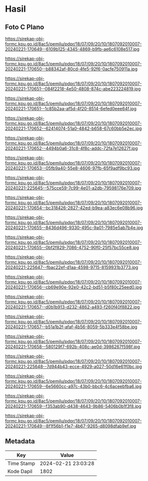 # Hasil

## Foto C Plano

https://sirekap-obj-formc.kpu.go.id/8ac5/pemilu/pdpr/18/07/09/20/10/1807092010007-20240221-170649--6109b125-4345-4869-b9fb-ae6c6108e517.jpg

https://sirekap-obj-formc.kpu.go.id/8ac5/pemilu/pdpr/18/07/09/20/10/1807092010007-20240221-170650--b88342af-80cd-4fe5-92f6-0acfe750911a.jpg

https://sirekap-obj-formc.kpu.go.id/8ac5/pemilu/pdpr/18/07/09/20/10/1807092010007-20240221-170651--084f2218-4e50-4808-874c-abe223224819.jpg

https://sirekap-obj-formc.kpu.go.id/8ac5/pemilu/pdpr/18/07/09/20/10/1807092010007-20240221-170651--1c85b2aa-af5d-4f20-8514-6efed0eee64f.jpg

https://sirekap-obj-formc.kpu.go.id/8ac5/pemilu/pdpr/18/07/09/20/10/1807092010007-20240221-170652--62414074-51a0-4842-b658-67c60bb5e2ec.jpg

https://sirekap-obj-formc.kpu.go.id/8ac5/pemilu/pdpr/18/07/09/20/10/1807092010007-20240221-170652--4494b0a6-31c8-4f8c-addc-72fa7e12627f.jpg

https://sirekap-obj-formc.kpu.go.id/8ac5/pemilu/pdpr/18/07/09/20/10/1807092010007-20240221-170653--05fb9a40-55e8-4606-97fb-65f9adf9bc93.jpg

https://sirekap-obj-formc.kpu.go.id/8ac5/pemilu/pdpr/18/07/09/20/10/1807092010007-20240221-225645--575cce59-7c99-4e01-a2db-79598176e709.jpg

https://sirekap-obj-formc.kpu.go.id/8ac5/pemilu/pdpr/18/07/09/20/10/1807092010007-20240221-170654--bc318426-2827-42ed-b9ea-a83ec6e08b96.jpg

https://sirekap-obj-formc.kpu.go.id/8ac5/pemilu/pdpr/18/07/09/20/10/1807092010007-20240221-170655--8436d496-9330-495c-9a01-7985e5ab7b4e.jpg

https://sirekap-obj-formc.kpu.go.id/8ac5/pemilu/pdpr/18/07/09/20/10/1807092010007-20240221-170655--0bf2f829-7086-4752-90f0-25f57bc55ce8.jpg

https://sirekap-obj-formc.kpu.go.id/8ac5/pemilu/pdpr/18/07/09/20/10/1807092010007-20240221-225647--fbac22ef-d1aa-4598-9715-8159931b3773.jpg

https://sirekap-obj-formc.kpu.go.id/8ac5/pemilu/pdpr/18/07/09/20/10/1807092010007-20240221-170656--cb69e90e-92e0-42c2-bd51-b5f80c25eed0.jpg

https://sirekap-obj-formc.kpu.go.id/8ac5/pemilu/pdpr/18/07/09/20/10/1807092010007-20240221-170657--d0b1b913-d232-4862-a493-f260f40f8822.jpg

https://sirekap-obj-formc.kpu.go.id/8ac5/pemilu/pdpr/18/07/09/20/10/1807092010007-20240221-170657--b51a1b2f-afaf-4b56-8059-5b333e4f58be.jpg

https://sirekap-obj-formc.kpu.go.id/8ac5/pemilu/pdpr/18/07/09/20/10/1807092010007-20240221-170658--580129f7-692b-408c-ae0d-3986267f598f.jpg

https://sirekap-obj-formc.kpu.go.id/8ac5/pemilu/pdpr/18/07/09/20/10/1807092010007-20240221-225648--7d944b43-ecce-4929-a027-50d16e61f0bc.jpg

https://sirekap-obj-formc.kpu.go.id/8ac5/pemilu/pdpr/18/07/09/20/10/1807092010007-20240221-170659--6e5660cc-a97c-43b0-bbc6-4c6aceebfba6.jpg

https://sirekap-obj-formc.kpu.go.id/8ac5/pemilu/pdpr/18/07/09/20/10/1807092010007-20240221-170659--f353ab90-d438-4643-9b86-5406b0b1f3f8.jpg

https://sirekap-obj-formc.kpu.go.id/8ac5/pemilu/pdpr/18/07/09/20/10/1807092010007-20240221-170649--8f1f56b1-f1e7-4b67-9265-d8098dfab9ef.jpg


## Metadata

| Key        | Value               |
| ---------- | ------------------- |
| Time Stamp | 2024-02-21 23:03:28 |
| Kode Dapil | 1802                |



